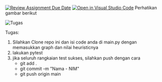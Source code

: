 [![Review Assignment Due Date](https://classroom.github.com/assets/deadline-readme-button-22041afd0340ce965d47ae6ef1cefeee28c7c493a6346c4f15d667ab976d596c.svg)](https://classroom.github.com/a/ALzOCyRi)
[![Open in Visual Studio Code](https://classroom.github.com/assets/open-in-vscode-2e0aaae1b6195c2367325f4f02e2d04e9abb55f0b24a779b69b11b9e10269abc.svg)](https://classroom.github.com/online_ide?assignment_repo_id=16106073&assignment_repo_type=AssignmentRepo)
Perhatikan gambar berikut

![Tugas](assets/task.png)


Tugas:
1. Silahkan Clone repo ini dan isi code anda di main.py dengan memasukkan graph dan nilai heuristicnya
2. lakukan pytest
3. jika seluruh rangkaian test sukses, silahkan push dengan cara
    - git add .
    - git commit -m "Nama - NIM"
    - git push origin main